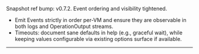 Snapshot ref bump: v0.7.2. Event ordering and visibility tightened.

- Emit Events strictly in order per-VM and ensure they are observable in both logs and OperationOutput streams.
- Timeouts: document sane defaults in help (e.g., graceful wait), while keeping values configurable via existing options surface if available.


---

